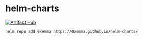 ﻿# helm-charts
[![Artifact Hub](https://img.shields.io/endpoint?url=https://artifacthub.io/badge/repository/emmas-charts)](https://artifacthub.io/packages/search?repo=emmas-charts)

```bash
helm repo add 0xemma https://0xemma.github.io/helm-charts/
```
